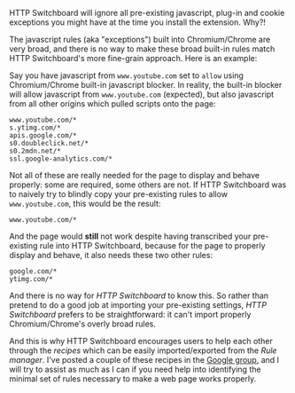 HTTP Switchboard will ignore all pre-existing javascript, plug-in and cookie exceptions you might have at the time you install the extension. Why?!

The javascript rules (aka "exceptions") built into Chromium/Chrome are very broad, and there is no way to make these broad built-in rules match HTTP Switchboard's more fine-grain approach. Here is an example:

Say you have javascript from `www.youtube.com` set to `allow` using Chromium/Chrome built-in javascript blocker. In reality, the built-in blocker will allow javascript from `www.youtube.com` (expected), but also javascript from all other origins which pulled scripts onto the page:

```
www.youtube.com/*
s.ytimg.com/*
apis.google.com/*
s0.doubleclick.net/*
s0.2mdn.net/*
ssl.google-analytics.com/*
```

Not all of these are really needed for the page to display and behave properly: some are required, some others are not. If HTTP Switchboard was to naively try to blindly copy your pre-existing rules to allow `www.youtube.com`, this would be the result:

```
www.youtube.com/*
```

And the page would **still** not work despite having transcribed your pre-existing rule into HTTP Switchboard, because for the page to properly display and behave, it also needs these two other rules:

```
google.com/*
ytimg.com/*
```

And there is no way for *HTTP Switchboard* to know this. So rather than pretend to do a good job at importing your pre-existing settings, *HTTP Switchboard* prefers to be straightforward: it can't import properly Chromium/Chrome's overly broad rules.

And this is why HTTP Switchboard encourages users to help each other through the *recipes* which can be easily imported/exported from the *Rule manager*. I've posted a couple of these recipes in the [Google group](https://groups.google.com/forum/?hl=en#!forum/httpsb), and I will try to assist as much as I can if you need help into identifying the minimal set of rules necessary to make a web page works properly.